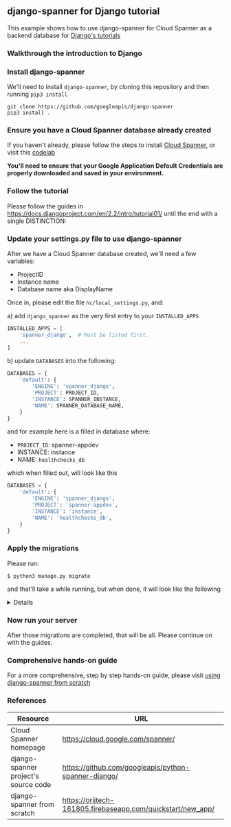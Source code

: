 ## django-spanner for Django tutorial

This example shows how to use django-spanner for Cloud Spanner as a backend database for [Django's tutorials](https://docs.djangoproject.com/en/2.2/intro/tutorial01/)

### Walkthrough the introduction to Django

### Install django-spanner
We'll need to install `django-spanner`, by cloning this repository and then running `pip3 install`
```shell
git clone https://github.com/googleapis/django-spanner
pip3 install .
```

### Ensure you have a Cloud Spanner database already created
If you haven't already, please follow the steps to install [Cloud Spanner](https://cloud.google.com/spanner/docs/getting-started/set-up),
or visit this [codelab](https://opencensus.io/codelabs/spanner/#0)

**You'll need to ensure that your Google Application Default Credentials are properly downloaded and saved in your environment.**

### Follow the tutorial
Please follow the guides in https://docs.djangoproject.com/en/2.2/intro/tutorial01/ until the end with a single DISTINCTION:

### Update your settings.py file to use django-spanner
After we have a Cloud Spanner database created, we'll need a few variables:
* ProjectID
* Instance name
* Database name aka DisplayName

Once in, please edit the file `hc/local_settings.py`, and:

a) add `django_spanner` as the very first entry to your `INSTALLED_APPS`
```python
INSTALLED_APPS = [
    'spanner_django',  # Must be listed first.
    ...
]
```

b) update `DATABASES` into the following:
```python
DATABASES = {
    'default': {
        'ENGINE': 'spanner_django',
        'PROJECT': PROJECT_ID,
        'INSTANCE': SPANNER_INSTANCE,
        'NAME': SPANNER_DATABASE_NAME,
    }
}
```

and for example here is a filled in database where:

* `PROJECT_ID`: spanner-appdev
* INSTANCE: instance
* NAME: `healthchecks_db`

which when filled out, will look like this

```python
DATABASES = {
    'default': {
        'ENGINE': 'spanner_django',
        'PROJECT': 'spanner-appdev',
        'INSTANCE': 'instance',
        'NAME': 'healthchecks_db',
    }
}
```

### Apply the migrations
Please run:
```shell
$ python3 manage.py migrate
```

and that'll take a while running, but when done, it will look like the following

<details>

```shell
$ python3 manage.py migrate
Operations to perform:
  Apply all migrations: admin, auth, contenttypes, sessions
Running migrations:
  Applying contenttypes.0001_initial... OK
  Applying auth.0001_initial... OK
  Applying admin.0001_initial... OK
  Applying admin.0002_logentry_remove_auto_add... OK
  Applying admin.0003_logentry_add_action_flag_choices... OK
  Applying contenttypes.0002_remove_content_type_name... OK
  Applying auth.0002_alter_permission_name_max_length... OK
  Applying auth.0003_alter_user_email_max_length... OK
  Applying auth.0004_alter_user_username_opts... OK
  Applying auth.0005_alter_user_last_login_null... OK
  Applying auth.0006_require_contenttypes_0002... OK
  Applying auth.0007_alter_validators_add_error_messages... OK
  Applying auth.0008_alter_user_username_max_length... OK
  Applying auth.0009_alter_user_last_name_max_length... OK
  Applying auth.0010_alter_group_name_max_length... OK
  Applying auth.0011_update_proxy_permissions... OK
  Applying sessions.0001_initial... OK
```
</details>

### Now run your server
After those migrations are completed, that will be all. Please continue on with the guides.

### Comprehensive hands-on guide
For a more comprehensive, step by step hands-on guide, please visit [using django-spanner from scratch](https://orijtech-161805.firebaseapp.com/quickstart/new_app/)


### References

Resource|URL
---|---
Cloud Spanner homepage|https://cloud.google.com/spanner/
django-spanner project's source code|https://github.com/googleapis/python-spanner-django/
django-spanner from scratch|https://orijtech-161805.firebaseapp.com/quickstart/new_app/
